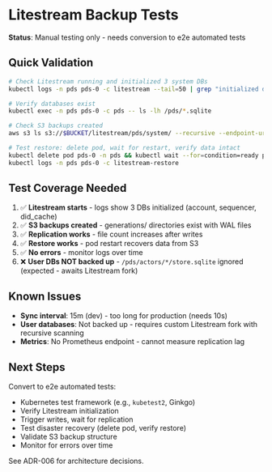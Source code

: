 # Litestream Backup Tests

**Status**: Manual testing only - needs conversion to e2e automated tests

## Quick Validation

```bash
# Check Litestream running and initialized 3 system DBs
kubectl logs -n pds pds-0 -c litestream --tail=50 | grep "initialized db"

# Verify databases exist
kubectl exec -n pds pds-0 -c pds -- ls -lh /pds/*.sqlite

# Check S3 backups created
aws s3 ls s3://$BUCKET/litestream/pds/system/ --recursive --endpoint-url=$ENDPOINT

# Test restore: delete pod, wait for restart, verify data intact
kubectl delete pod pds-0 -n pds && kubectl wait --for=condition=ready pod/pds-0 -n pds --timeout=300s
kubectl logs -n pds pds-0 -c litestream-restore
```

## Test Coverage Needed

1. ✅ **Litestream starts** - logs show 3 DBs initialized (account, sequencer, did_cache)
2. ✅ **S3 backups created** - generations/ directories exist with WAL files
3. ✅ **Replication works** - file count increases after writes
4. ✅ **Restore works** - pod restart recovers data from S3
5. ✅ **No errors** - monitor logs over time
6. ❌ **User DBs NOT backed up** - `/pds/actors/*/store.sqlite` ignored (expected - awaits Litestream fork)

## Known Issues

- **Sync interval**: 15m (dev) - too long for production (needs 10s)
- **User databases**: Not backed up - requires custom Litestream fork with recursive scanning
- **Metrics**: No Prometheus endpoint - cannot measure replication lag

## Next Steps

Convert to e2e automated tests:
- Kubernetes test framework (e.g., `kubetest2`, Ginkgo)
- Verify Litestream initialization
- Trigger writes, wait for replication
- Test disaster recovery (delete pod, verify restore)
- Validate S3 backup structure
- Monitor for errors over time

See ADR-006 for architecture decisions.
